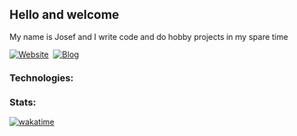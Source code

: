 <!-- Modified template from https://github.com/maurodesouza/profile-readme-generator -->
<!-- Premade badges https://github.com/Ileriayo/markdown-badges --> 
<!-- Shield badges docs https://shields.io/badges -->

## Hello and welcome

My name is Josef and I write code and do hobby projects in my spare time

<p>
  <a href="https://josefraz.cz"><img alt="Website" src="https://img.shields.io/badge/Website-000?style=social&logo=firefox&logoColor=007ACC" /></a>
  <img/>
  <a href="https://blog.josefraz.cz"><img alt="Blog" src="https://img.shields.io/badge/Blog-000?style=social&logo=ghost&logoColor=7f7f7f" /></a>
</p>

### Technologies:

<!--
![Linux](https://img.shields.io/badge/Linux-FCC624?style=flat-square&logo=linux&logoColor=black)

<div align="left">
  <picture>
    <img src="https://cdn.jsdelivr.net/gh/devicons/devicon/icons/linux/linux-original.svg" width="35" alt="linux logo"  />
  </picture>
  <img width="12" />
  <picture>
    <img src="https://cdn.jsdelivr.net/gh/devicons/devicon/icons/postgresql/postgresql-original.svg" width="35" alt="postgresql logo"  />
  </picture>
  <img width="12" />
  <picture>
    <img src="https://cdn.jsdelivr.net/gh/devicons/devicon/icons/mysql/mysql-original.svg" width="35" alt="mysql logo"  />
  </picture>
  <img width="12" />
  <picture>
    <img src="https://cdn.jsdelivr.net/gh/devicons/devicon/icons/docker/docker-original.svg" width="35" alt="docker logo"  />
  </picture>
  <img width="12" />
  <picture>
    <img src="https://cdn.jsdelivr.net/gh/devicons/devicon/icons/redis/redis-original.svg" width="35" alt="redis logo"  />
  </picture>
  <img width="12" />
  <picture>
    <img src="https://cdn.jsdelivr.net/gh/devicons/devicon/icons/raspberrypi/raspberrypi-original.svg" width="35" alt="raspberrypi logo"  />
  </picture>
  <img width="12" />
  <picture>
    <img src="https://cdn.jsdelivr.net/gh/devicons/devicon/icons/firebase/firebase-plain.svg" width="35" alt="firebase logo"  />
  </picture>
</div>

###

<div align="left">
  <picture>
    <img src="https://cdn.simpleicons.org/go/00ADD8" width="35" alt="go logo"  />
  </picture>
  <img width="12" />
  <picture>
    <img src="https://cdn.jsdelivr.net/gh/devicons/devicon/icons/typescript/typescript-original.svg" width="35" alt="typescript logo"  />
  </picture>
  <img width="12" />
  <picture>
    <img src="https://cdn.jsdelivr.net/gh/devicons/devicon/icons/python/python-original.svg" width="35" alt="python logo"  />
  </picture>
  <img width="12" />
  <picture>
    <img src="https://cdn.jsdelivr.net/gh/devicons/devicon/icons/dart/dart-original.svg" width="35" alt="dart logo"  />
  </picture>
  <img width="12" />
  <picture>
    <img src="https://cdn.jsdelivr.net/gh/devicons/devicon/icons/java/java-original.svg" width="35" alt="java logo"  />
  </picture>
  <img width="12" />
  <picture>
    <img src="https://cdn.jsdelivr.net/gh/devicons/devicon/icons/csharp/csharp-original.svg" width="35" alt="csharp logo"  />
  </picture>
  <img width="12" />
  <picture>
    <img src="https://cdn.jsdelivr.net/gh/devicons/devicon/icons/html5/html5-original.svg" width="35" alt="html5 logo"  />
  </picture>
  <img width="12" />
  <picture>
    <img src="https://cdn.jsdelivr.net/gh/devicons/devicon/icons/angularjs/angularjs-original.svg" width="35" alt="angularjs logo"  />
  </picture>
  <img width="12" />
  <picture>
    <img src="https://cdn.jsdelivr.net/gh/devicons/devicon/icons/flutter/flutter-original.svg" width="35" alt="flutter logo"  />
  </picture>
  <img width="12" />
  <picture>
    <img src="https://cdn.jsdelivr.net/gh/devicons/devicon/icons/socketio/socketio-original.svg" width="35" alt="socketio logo"  />
  </picture>
  <img width="12" />
  <picture>
    <img src="https://cdn.simpleicons.org/tailwindcss/06B6D4" width="35" alt="tailwindcss logo"  />
  </picture>
  <img width="12" />
  <picture>
    <img src="https://cdn.jsdelivr.net/gh/devicons/devicon/icons/unity/unity-original.svg" width="35" alt="unity logo"  />
  </picture>
</div>

###
-->

### Stats:

[![wakatime](https://wakatime.com/badge/user/992c0ad1-7dae-4115-9198-1ba533452d32.svg)](https://wakatime.com/@992c0ad1-7dae-4115-9198-1ba533452d32)

